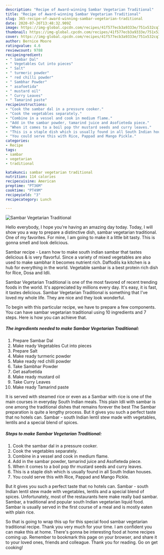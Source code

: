 ```yaml
---
description: "Recipe of Award-winning Sambar Vegetarian Traditional"
title: "Recipe of Award-winning Sambar Vegetarian Traditional"
slug: 365-recipe-of-award-winning-sambar-vegetarian-traditional
date: 2020-07-26T13:48:32.909Z
image: https://img-global.cpcdn.com/recipes/41f577ecb3a9333e/751x532cq70/sambar-vegetarian-traditional-recipe-main-photo.jpg
thumbnail: https://img-global.cpcdn.com/recipes/41f577ecb3a9333e/751x532cq70/sambar-vegetarian-traditional-recipe-main-photo.jpg
cover: https://img-global.cpcdn.com/recipes/41f577ecb3a9333e/751x532cq70/sambar-vegetarian-traditional-recipe-main-photo.jpg
author: Bernice Moore
ratingvalue: 4.6
reviewcount: 9788
recipeingredient:
- " Sambar Dal"
- " Vegetables Cut into pieces"
- " Salt"
- " turmeric powder"
- " red chilli powder"
- " Sambhar Powder"
- " asafoetida"
- " mustard oil"
- " Curry Leaves"
- " Tamarind paste"
recipeinstructions:
- "Cook the sambar dal in a pressure cooker."
- "Cook the vegetables separately."
- "Combine in a vessel and cook in medium flame."
- "Add in the sambar powder, tamarind juice and Asofieteda piece."
- "When it comes to a boil pop thr mustard seeds and curry leaves."
- "This is a staple dish which is usually found in all South Indian houses."
- "You could serve this with Rice, Pappad and Mango Pickle."
categories:
- Recipe
tags:
- sambar
- vegetarian
- traditional

katakunci: sambar vegetarian traditional 
nutrition: 114 calories
recipecuisine: American
preptime: "PT36M"
cooktime: "PT49M"
recipeyield: "3"
recipecategory: Lunch

---
```



![Sambar Vegetarian Traditional](https://img-global.cpcdn.com/recipes/41f577ecb3a9333e/751x532cq70/sambar-vegetarian-traditional-recipe-main-photo.jpg)

Hello everybody, I hope you're having an amazing day today. Today, I will show you a way to prepare a distinctive dish, sambar vegetarian traditional. One of my favorites. For mine, I am going to make it a little bit tasty. This is gonna smell and look delicious.

Sambar recipe - Learn how to make south indian sambar that tastes delicious &amp; is very flavorful. Since a variety of mixed vegetables are also used to make sambhar it becomes nutrient rich. Daffodils ka kitchen is a hub for everything in the world. Vegetable sambar is a best protein rich dish for Rice, Dosa and Idli.

Sambar Vegetarian Traditional is one of the most favored of recent trending foods in the world. It's appreciated by millions every day. It's easy, it is fast, it tastes delicious. Sambar Vegetarian Traditional is something that I've loved my whole life. They are nice and they look wonderful.


To begin with this particular recipe, we have to prepare a few components. You can have sambar vegetarian traditional using 10 ingredients and 7 steps. Here is how you can achieve that.

<!--inarticleads1-->

##### The ingredients needed to make Sambar Vegetarian Traditional:

1. Prepare  Sambar Dal
1. Make ready  Vegetables Cut into pieces
1. Prepare  Salt
1. Make ready  turmeric powder
1. Make ready  red chilli powder
1. Take  Sambhar Powder
1. Get  asafoetida
1. Make ready  mustard oil
1. Take  Curry Leaves
1. Make ready  Tamarind paste


It is served with steamed rice or even as a Sambar with rice is one of the main courses in everyday South Indian meals. This plain Idli with sambar is one among the traditional dishes that remains forever the best The Sambar preparation is quite a lengthy process. But it gives you such a perfect taste that no hotels can. Sambar - south Indian lentil stew made with vegetables, lentils and a special blend of spices. 

<!--inarticleads2-->

##### Steps to make Sambar Vegetarian Traditional:

1. Cook the sambar dal in a pressure cooker.
1. Cook the vegetables separately.
1. Combine in a vessel and cook in medium flame.
1. Add in the sambar powder, tamarind juice and Asofieteda piece.
1. When it comes to a boil pop thr mustard seeds and curry leaves.
1. This is a staple dish which is usually found in all South Indian houses.
1. You could serve this with Rice, Pappad and Mango Pickle.


But it gives you such a perfect taste that no hotels can. Sambar - south Indian lentil stew made with vegetables, lentils and a special blend of spices. Unfortunately, most of the restaurants here make really bad sambar. Sambar, a traditional and popular south Indian vegetarian liquid food. Sambar is usually served in the first course of a meal and is mostly eaten with plain rice. 

So that is going to wrap this up for this special food sambar vegetarian traditional recipe. Thank you very much for your time. I am confident you can make this at home. There's gonna be interesting food at home recipes coming up. Remember to bookmark this page on your browser, and share it to your loved ones, friends and colleague. Thank you for reading. Go on get cooking!
